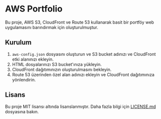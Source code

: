 # AWS Portfolio

Bu proje, AWS S3, CloudFront ve Route 53 kullanarak basit bir portföy web uygulamasını barındırmak için oluşturulmuştur.

## Kurulum

1. `aws-config.json` dosyasını oluşturun ve S3 bucket adınızı ve CloudFront etki alanınızı ekleyin.
2. HTML dosyalarınızı S3 bucket'ınıza yükleyin.
3. CloudFront dağıtımınızın oluşturulmasını bekleyin.
4. Route 53 üzerinden özel alan adınızı ekleyin ve CloudFront dağıtımınıza yönlendirin.

## Lisans

Bu proje MIT lisansı altında lisanslanmıştır. Daha fazla bilgi için [LICENSE.md](LICENSE.md) dosyasına bakın.

